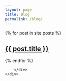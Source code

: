```yaml
---
layout: page
title: Blog
permalink: /blog/
---
```


<div class="container reveal load-hidden up h-100 blogList">
    <div class="row h-100">
        <div class="col-lg-8 mx-auto">

  {% for post in site.posts %}
  <div class="post">
    <!-- <img src="{{ post.hero }}"> -->
    <a href="{{ post.url }}">
     <h2> {{ post.title }} </h2>
      </a>
    </div>
  {% endfor %}

        </div>
    </div>
</div>